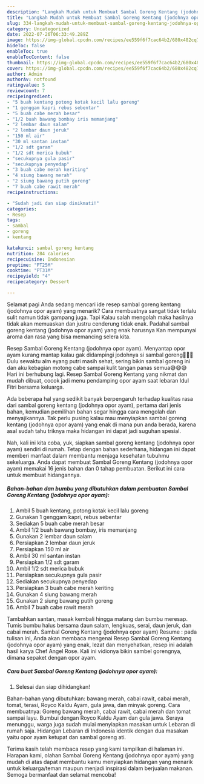```yaml
---
description: "Langkah Mudah untuk Membuat Sambal Goreng Kentang (jodohnya opor ayam){ yang Sempurna,  Menu Buat lebaran"
title: "Langkah Mudah untuk Membuat Sambal Goreng Kentang (jodohnya opor ayam){ yang Sempurna,  Menu Buat lebaran"
slug: 334-langkah-mudah-untuk-membuat-sambal-goreng-kentang-jodohnya-opor-ayam-yang-sempurna-menu-buat-lebaran
category: Uncategorized
date: 2022-07-26T06:33:49.289Z
image: https://img-global.cpcdn.com/recipes/ee559f6f7cac64b2/680x482cq70/sambal-goreng-kentang-jodohnya-opor-ayam-foto-resep-utama.jpg
hideToc: false
enableToc: true
enableTocContent: false
thumbnail: https://img-global.cpcdn.com/recipes/ee559f6f7cac64b2/680x482cq70/sambal-goreng-kentang-jodohnya-opor-ayam-foto-resep-utama.jpg
cover: https://img-global.cpcdn.com/recipes/ee559f6f7cac64b2/680x482cq70/sambal-goreng-kentang-jodohnya-opor-ayam-foto-resep-utama.jpg
author: Admin
authorAv: notfound
ratingvalue: 5
reviewcount: 7
recipeingredient:
- "5 buah kentang potong kotak kecil lalu goreng"
- "1 genggam kapri rebus sebentar"
- "5 buah cabe merah besar"
- "1/2 buah bawang bombay iris memanjang"
- "2 lembar daun salam"
- "2 lembar daun jeruk"
- "150 ml air"
- "30 ml santan instan"
- "1/2 sdt garam"
- "1/2 sdt merica bubuk"
- "secukupnya gula pasir"
- "secukupnya penyedap"
- "3 buah cabe merah keriting"
- "4 siung bawang merah"
- "2 siung bawang putih goreng"
- "7 buah cabe rawit merah"
recipeinstructions:

- "Sudah jadi dan siap dinikmati!"
categories:
- Resep
tags:
- sambal
- goreng
- kentang

katakunci: sambal goreng kentang 
nutrition: 284 calories
recipecuisine: Indonesian
preptime: "PT25M"
cooktime: "PT31M"
recipeyield: "4"
recipecategory: Dessert

---
```



Selamat pagi Anda sedang mencari ide resep sambal goreng kentang (jodohnya opor ayam) yang menarik? Cara membuatnya sangat tidak terlalu sulit namun tidak gampang juga. Tapi Kalau salah mengolah maka hasilnya tidak akan memuaskan dan justru cenderung tidak enak. Padahal sambal goreng kentang (jodohnya opor ayam) yang enak harusnya Kan mempunyai aroma dan rasa yang bisa memancing selera kita.


Resep Sambal Goreng Kentang (jodohnya opor ayam). Menyantap opor ayam kurang mantap kalau gak didampingi jodohnya si sambal goreng🤭🤭🤭 Dulu sewaktu alm eyang putri masih sehat, sering bikin sambal goreng ini dan aku kebagian motong cabe sampai kulit tangan panas semua😅😅😅 Hari ini berhubung lagi. Resep Sambal Goreng Kentang yang nikmat dan mudah dibuat, cocok jadi menu pendamping opor ayam saat lebaran Idul Fitri bersama keluarga.

Ada beberapa hal yang sedikit banyak berpengaruh terhadap kualitas rasa dari sambal goreng kentang (jodohnya opor ayam), pertama dari jenis bahan, kemudian pemilihan bahan segar hingga cara mengolah dan menyajikannya. Tak perlu pusing kalau mau menyiapkan sambal goreng kentang (jodohnya opor ayam) yang enak di mana pun anda berada, karena asal sudah tahu triknya maka hidangan ini dapat jadi suguhan spesial.


Nah, kali ini kita coba, yuk, siapkan sambal goreng kentang (jodohnya opor ayam) sendiri di rumah. Tetap dengan bahan sederhana, hidangan ini dapat memberi manfaat dalam membantu menjaga kesehatan tubuhmu sekeluarga. Anda dapat membuat Sambal Goreng Kentang (jodohnya opor ayam) memakai 16 jenis bahan dan 0 tahap pembuatan. Berikut ini cara untuk membuat hidangannya.

<!--inarticleads1-->

##### Bahan-bahan dan bumbu yang dibutuhkan dalam pembuatan Sambal Goreng Kentang (jodohnya opor ayam):

1. Ambil 5 buah kentang, potong kotak kecil lalu goreng
1. Gunakan 1 genggam kapri, rebus sebentar
1. Sediakan 5 buah cabe merah besar
1. Ambil 1/2 buah bawang bombay, iris memanjang
1. Gunakan 2 lembar daun salam
1. Persiapkan 2 lembar daun jeruk
1. Persiapkan 150 ml air
1. Ambil 30 ml santan instan
1. Persiapkan 1/2 sdt garam
1. Ambil 1/2 sdt merica bubuk
1. Persiapkan secukupnya gula pasir
1. Sediakan secukupnya penyedap
1. Persiapkan 3 buah cabe merah keriting
1. Gunakan 4 siung bawang merah
1. Gunakan 2 siung bawang putih goreng
1. Ambil 7 buah cabe rawit merah


Tambahkan santan, masak kembali hingga matang dan bumbu meresap. Tumis bumbu halus bersama daun salam, lengkuas, serai, daun jeruk, dan cabai merah. Sambal Goreng Kentang (jodohnya opor ayam) Resume : pada tulisan ini, Anda akan membaca mengenai Resep Sambal Goreng Kentang (jodohnya opor ayam) yang enak, lezat dan menyehatkan, resep ini adalah hasil karya Chef Angel Rose. Kali ini vidionya bikin sambel gorengnya, dimana sepaket dengan opor ayam. 

<!--inarticleads2-->

##### Cara buat Sambal Goreng Kentang (jodohnya opor ayam):


1. Selesai dan siap dihidangkan!

Bahan-bahan yang dibutuhkan: bawang merah, cabai rawit, cabai merah, tomat, terasi, Royco Kaldu Ayam, gula jawa, dan minyak goreng. Cara membuatnya: Goreng bawang merah, cabai rawit, cabai merah dan tomat sampai layu. Bumbui dengan Royco Kaldu Ayam dan gula jawa. Seraya menunggu, warga juga sudah mulai menyiapkan masakan untuk Lebaran di rumah saja. Hidangan Lebaran di Indonesia identik dengan dua masakan yaitu opor ayam ketupat dan sambal goreng ati. 

Terima kasih telah membaca resep yang kami tampilkan di halaman ini. Harapan kami, olahan Sambal Goreng Kentang (jodohnya opor ayam) yang mudah di atas dapat membantu kamu menyiapkan hidangan yang menarik untuk keluarga/teman maupun menjadi inspirasi dalam berjualan makanan. Semoga bermanfaat dan selamat mencoba!
